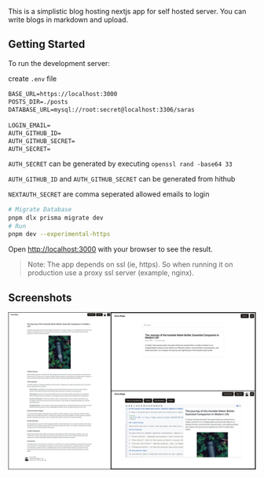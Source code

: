 This is a simplistic blog hosting nextjs app for self hosted server. You can write blogs in markdown and upload.

## Getting Started

To run the development server:

create `.env` file

```
BASE_URL=https://localhost:3000
POSTS_DIR=./posts
DATABASE_URL=mysql://root:secret@localhost:3306/saras

LOGIN_EMAIL=
AUTH_GITHUB_ID=
AUTH_GITHUB_SECRET=
AUTH_SECRET=
```

`AUTH_SECRET` can be generated by executing `openssl rand -base64 33`

`AUTH_GITHUB_ID` and `AUTH_GITHUB_SECRET` can be generated from hithub

`NEXTAUTH_SECRET` are comma seperated allowed emails to login

```bash
# Migrate Database
pnpm dlx prisma migrate dev
# Run
pnpm dev --experimental-https
```

Open [http://localhost:3000](http://localhost:3000) with your browser to see the result.

> Note: The app depends on ssl (ie, https). So when running it on production use a proxy ssl server (example, nginx).

## Screenshots

![Screenshots](./screenshots/merged.jpg)
